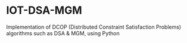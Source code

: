 # IOT-DSA-MGM
 Implementation of DCOP (Distributed Constraint Satisfaction Problems) algorithms such as DSA &amp; MGM, using Python
